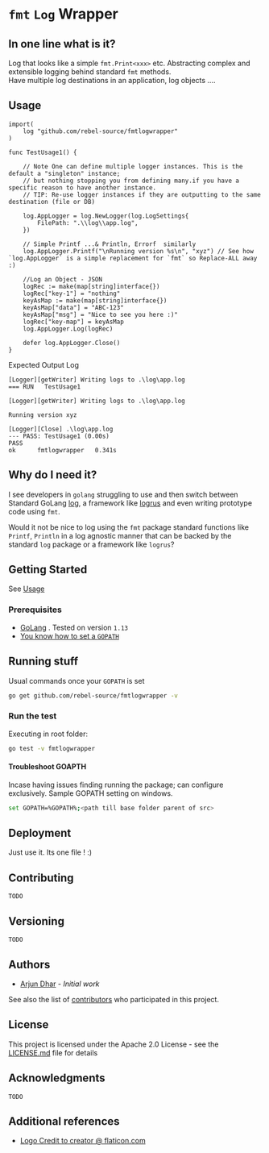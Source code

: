 
# `fmt` `Log` Wrapper

## In one line what is it?
Log that looks like a simple `fmt.Print<xxx>` etc. Abstracting complex and extensible logging behind standard `fmt` methods.<br />
Have multiple log destinations in an application, log objects ....

## Usage
```golang
import(
	log "github.com/rebel-source/fmtlogwrapper"
)

func TestUsage1() {

	// Note One can define multiple logger instances. This is the default a "singleton" instance; 
	// but nothing stopping you from defining many.if you have a specific reason to have another instance.
	// TIP: Re-use logger instances if they are outputting to the same destination (file or DB)

	log.AppLogger = log.NewLogger(log.LogSettings{
		FilePath: ".\\log\\app.log",
	})

	// Simple Printf ...& Println, Errorf  similarly
	log.AppLogger.Printf("\nRunning version %s\n", "xyz") // See how `log.AppLogger` is a simple replacement for `fmt` so Replace-ALL away :)

	//Log an Object - JSON
	logRec := make(map[string]interface{})
	logRec["key-1"] = "nothing"
	keyAsMap := make(map[string]interface{})
	keyAsMap["data"] = "ABC-123"
	keyAsMap["msg"] = "Nice to see you here :)"
	logRec["key-map"] = keyAsMap
	log.AppLogger.Log(logRec)	

	defer log.AppLogger.Close()
}
```

Expected Output Log
```
[Logger][getWriter] Writing logs to .\log\app.log
=== RUN   TestUsage1

[Logger][getWriter] Writing logs to .\log\app.log

Running version xyz

[Logger][Close] .\log\app.log
--- PASS: TestUsage1 (0.00s)
PASS
ok      fmtlogwrapper   0.341s
```

## Why do I need it?
I see developers in `golang` struggling to use and then switch between Standard GoLang [log](https://golang.org/pkg/log/), a framework like [logrus](https://github.com/sirupsen/logrus) and even writing prototype code using `fmt`. 

Would it not be nice to log using the `fmt` package standard functions like `Printf`, `Println` in a log agnostic manner that can be backed by the standard `log` package or a framework like `logrus`?


## Getting Started
See [Usage](#usage)

### Prerequisites
* [GoLang](https://golang.org/) . Tested on version `1.13`
* [You know how to set a `GOPATH`](https://github.com/golang/go/wiki/SettingGOPATH)

## Running stuff
Usual commands once your `GOPATH` is set

```bash
go get github.com/rebel-source/fmtlogwrapper -v
```

### Run the test
Executing in root folder:
```bash
go test -v fmtlogwrapper
```

#### Troubleshoot GOAPTH
Incase having issues finding running the package; can configure exclusively.
Sample GOPATH setting on windows.
```bash
set GOPATH=%GOPATH%;<path till base folder parent of src>
```

## Deployment
Just use it. Its one file ! :)


## Contributing
`TODO`

## Versioning
`TODO`

## Authors

* [Arjun Dhar](http://arjun-dhar.neurosys.biz/Arjun_Dhar.html) - *Initial work*

See also the list of [contributors](https://github.com/rebel-source/fmtlogwrapper/graphs/contributors) who participated in this project.

## License

This project is licensed under the Apache 2.0 License - see the [LICENSE.md](LICENSE.md) file for details

## Acknowledgments
`TODO`

## Additional references
* [Logo Credit to creator @ flaticon.com](https://www.flaticon.com/free-icon/fist_128921)
